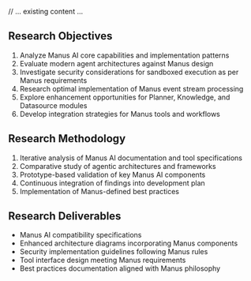 // ... existing content ...

## Research Objectives
1. Analyze Manus AI core capabilities and implementation patterns
2. Evaluate modern agent architectures against Manus design
3. Investigate security considerations for sandboxed execution as per Manus requirements
4. Research optimal implementation of Manus event stream processing
5. Explore enhancement opportunities for Planner, Knowledge, and Datasource modules
6. Develop integration strategies for Manus tools and workflows

## Research Methodology
1. Iterative analysis of Manus AI documentation and tool specifications
2. Comparative study of agentic architectures and frameworks
3. Prototype-based validation of key Manus AI components
4. Continuous integration of findings into development plan
5. Implementation of Manus-defined best practices

## Research Deliverables
- Manus AI compatibility specifications
- Enhanced architecture diagrams incorporating Manus components
- Security implementation guidelines following Manus rules
- Tool interface design meeting Manus requirements
- Best practices documentation aligned with Manus philosophy